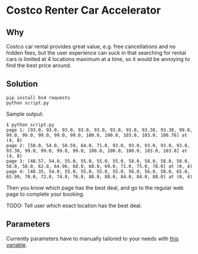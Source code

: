 # Costco Renter Car Accelerator
## Why
Costco car rental provides great value, e.g. free cancellations and no hidden fees, but the user experience can suck in that searching for rental cars is limited at 4 locations maximum at a time, so it would be annoying to find the best price around.

## Solution
```
pip install bs4 requests
python script.py
```
Sample output:
```
$ python script.py 
page 1: [93.0, 93.0, 93.0, 93.0, 93.0, 93.0, 93.0, 93.38, 93.38, 99.0, 99.0, 99.0, 99.0, 99.0, 99.0, 100.0, 100.0, 103.0, 103.0, 106.76] at (4, 8)
page 2: [50.0, 54.0, 58.59, 64.0, 71.0, 93.0, 93.0, 93.0, 93.0, 93.0, 93.38, 99.0, 99.0, 99.0, 99.0, 100.0, 100.0, 100.0, 103.0, 103.0] at (4, 8)
page 3: [48.57, 54.0, 55.0, 55.0, 55.0, 55.0, 58.0, 58.0, 58.0, 58.0, 58.0, 58.0, 62.0, 64.96, 68.0, 68.0, 69.0, 71.0, 75.0, 78.0] at (0, 4)
page 4: [48.35, 54.0, 55.0, 55.0, 55.0, 55.0, 56.0, 56.0, 58.0, 65.0, 65.99, 70.0, 72.0, 74.0, 76.0, 80.0, 80.0, 84.0, 84.0, 88.0] at (0, 4)
```
Then you know which page has the best deal, and go to the regular web page to complete your booking. 

TODO: Tell user which exact location has the best deal.

## Parameters
Currently parameters have to manually tailored to your needs with [this variable](https://github.com/wisechengyi/costco_rentalcar/blob/master/script.py#L149-L174).
